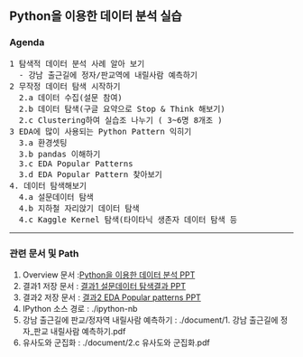 ## Python을 이용한 데이터 분석 실습

### Agenda 
<pre>
1 탐색적 데이터 분석 사례 알아 보기 
  - 강남 출근길에 정자/판교역에 내릴사람 예측하기 
2 무작정 데이터 탐색 시작하기 
  2.a 데이터 수집(설문 참여)
  2.b 데이터 탐색(구글 요약으로 Stop & Think 해보기)
  2.c Clustering하여 실습조 나누기 ( 3~6명 8개조 ) 
3 EDA에 많이 사용되는 Python Pattern 익히기 
  3.a 환경셋팅
  3.b pandas 이해하기 
  3.c EDA Popular Patterns
  3.d EDA Popular Pattern 찾아보기 
4. 데이터 탐색해보기 
  4.a 설문데이터 탐색
  4.b 지하철 자리앉기 데이터 탐색
  4.c Kaggle Kernel 탐색(타이타닉 생존자 데이터 탐색 등
</pre>

---
### 관련 문서 및 Path 
1. Overview 문서 :[Python을 이용한 데이터 분석 PPT](https://docs.google.com/presentation/d/1WI3Hd6-o61T7hNvWUlTYK-0lGhe8YEDt0aax0zdpIRY/edit)
2. 결과1 저장 문서 : [결과1 설문데이터 탐색결과 PPT](https://docs.google.com/presentation/d/1lQoTxbyWD_pmg_UD92jubSWkr8wIla2ryBFnJD11Mj8/edit?usp=sharing)
3. 결과2 저장 문서 : [결과2 EDA Popular patterns PPT](https://docs.google.com/presentation/d/1Vo9HL77RC-Sn92-H4wZJbiJYR0GUknfMAveL8wiRYgA/edit?usp=sharing)
4. IPython 소스 경로 : ./ipython-nb
5. 강남 출근길에 판교/정자역 내릴사람 예측하기 : ./document/1. 강남 출근길에 정자_판교 내릴사람 예측하기.pdf
6. 유사도와 군집화 : ./document/2.c 유사도와 군집화.pdf
